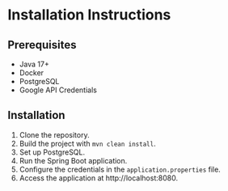 # Installation Instructions

## Prerequisites
- Java 17+
- Docker
- PostgreSQL
- Google API Credentials

## Installation
1. Clone the repository.
2. Build the project with `mvn clean install`.
3. Set up PostgreSQL.
4. Run the Spring Boot application.
5. Configure the credentials in the `application.properties` file.
6. Access the application at http://localhost:8080.